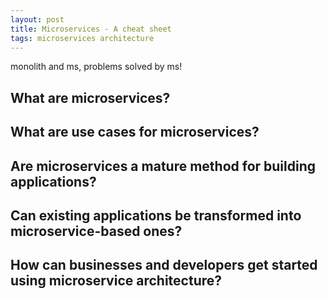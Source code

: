 ```yaml
---
layout: post
title: Microservices - A cheat sheet
tags: microservices architecture
---
```


monolith and ms, problems solved by ms!

## **What are microservices?**

## What are use cases for microservices?

## Are microservices a mature method for building applications?

## Can existing applications be transformed into microservice-based ones?

## How can businesses and developers get started using microservice architecture?

